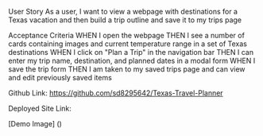 User Story 
As a user, I want to view a webpage with destinations for a Texas vacation and then build a trip outline and save it to my trips page

Acceptance Criteria 
WHEN I open the webpage 
THEN I see a number of cards containing images and current temperature range in a set of Texas destinations
WHEN I click on "Plan a Trip" in the navigation bar 
THEN I can enter my trip name, destination, and planned dates in a modal form 
WHEN I save the trip form 
THEN I am taken to my saved trips page and can view and edit previously saved items

Github Link: https://github.com/sd8295642/Texas-Travel-Planner

Deployed Site Link:

[Demo Image] ()

